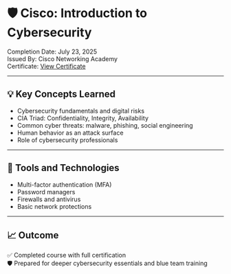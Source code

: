# 🛡️ Cisco: Introduction to Cybersecurity

Completion Date: July 23, 2025  
Issued By: Cisco Networking Academy  
Certificate: [View Certificate](../certificates/cisco_intro_to_cybersecurity.pdf)

---

## 💡 Key Concepts Learned

- Cybersecurity fundamentals and digital risks
- CIA Triad: Confidentiality, Integrity, Availability
- Common cyber threats: malware, phishing, social engineering
- Human behavior as an attack surface
- Role of cybersecurity professionals

---

## 🔧 Tools and Technologies

- Multi-factor authentication (MFA)
- Password managers
- Firewalls and antivirus
- Basic network protections

---

## 📈 Outcome

✅ Completed course with full certification  
🛡️ Prepared for deeper cybersecurity essentials and blue team training
